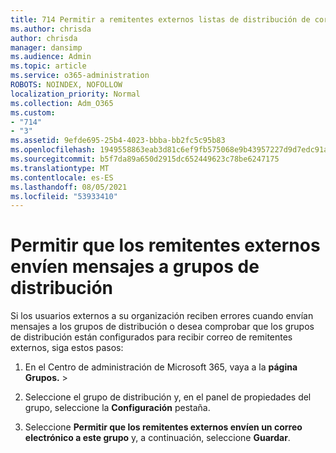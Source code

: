```yaml
---
title: 714 Permitir a remitentes externos listas de distribución de correo electrónico
ms.author: chrisda
author: chrisda
manager: dansimp
ms.audience: Admin
ms.topic: article
ms.service: o365-administration
ROBOTS: NOINDEX, NOFOLLOW
localization_priority: Normal
ms.collection: Adm_O365
ms.custom:
- "714"
- "3"
ms.assetid: 9efde695-25b4-4023-bbba-bb2fc5c95b83
ms.openlocfilehash: 1949558863eab3d81c6ef9fb575068e9b43957227d9d7edc91af71bd93364574
ms.sourcegitcommit: b5f7da89a650d2915dc652449623c78be6247175
ms.translationtype: MT
ms.contentlocale: es-ES
ms.lasthandoff: 08/05/2021
ms.locfileid: "53933410"
---
```

# <a name="allow-external-senders-to-send-messages-to-distribution-groups"></a>Permitir que los remitentes externos envíen mensajes a grupos de distribución

Si los usuarios externos a su organización reciben errores cuando envían mensajes a los grupos de distribución o desea comprobar que los grupos de distribución están configurados para recibir correo de remitentes externos, siga estos pasos:

1. En el Centro de administración de Microsoft 365, vaya a la **página Grupos.**  >  [](https://portal.office.com/adminportal/home#/groups)  

2. Seleccione el grupo de distribución y, en el panel de propiedades del grupo, seleccione la **Configuración** pestaña.

3. Seleccione **Permitir que los remitentes externos envíen un correo electrónico a este grupo** y, a continuación, seleccione **Guardar**.
